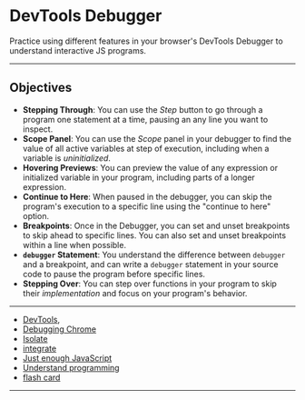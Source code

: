 # DevTools Debugger

Practice using different features in your browser's DevTools Debugger to
understand interactive JS programs.

---

## Objectives

- **Stepping Through**: You can use the _Step_ button to go through a program
  one statement at a time, pausing an any line you want to inspect.
- **Scope Panel**: You can use the _Scope_ panel in your debugger to find the
  value of all active variables at step of execution, including when a variable
  is _uninitialized_.
- **Hovering Previews**: You can preview the value of any expression or
  initialized variable in your program, including parts of a longer expression.
- **Continue to Here**: When paused in the debugger, you can skip the program's
  execution to a specific line using the "continue to here" option.
- **Breakpoints**: Once in the Debugger, you can set and unset breakpoints to
  skip ahead to specific lines. You can also set and unset breakpoints within a
  line when possible.
- **`debugger` Statement**: You understand the difference between `debugger` and
  a breakpoint, and can write a `debugger` statement in your source code to
  pause the program before specific lines.
- **Stepping Over**: You can step over functions in your program to skip their
  _implementation_ and focus on your program's behavior.

---

- [DevTools](https://javascript.info/devtools),
- [Debugging Chrome](https://javascript.info/debugging-chrome)
- [Isolate](./1-isolate/README.md)
- [integrate](./2-integrate/README.md)
- [Just enough JavaScript](../../2-just-enough-javascript/)
- [Understand programming](../../3-understanding-programs/README.md)
- [flash card](../../0-flashcards/)

---
